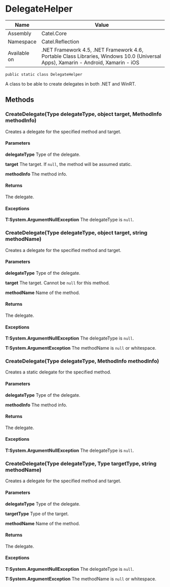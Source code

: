 

# DelegateHelper

Name|Value
---|---
Assembly|Catel.Core
Namespace|Catel.Reflection
Available on|.NET Framework 4.5, .NET Framework 4.6, Portable Class Libraries, Windows 10.0 (Universal Apps), Xamarin - Android, Xamarin - iOS

```
public static class DelegateHelper
```

A class to be able to create delegates in both .NET and WinRT.



## Methods

### CreateDelegate(Type delegateType, object target, MethodInfo methodInfo)

Creates a delegate for the specified method and target.

#### Parameters

**delegateType**
Type of the delegate.

**target**
The target. If ```null```, the method will be assumed static.

**methodInfo**
The method info.

#### Returns

The delegate.

#### Exceptions

**T:System.ArgumentNullException**
The delegateType is ```null```.



### CreateDelegate(Type delegateType, object target, string methodName)

Creates a delegate for the specified method and target.

#### Parameters

**delegateType**
Type of the delegate.

**target**
The target. Cannot be ```null``` for this method.

**methodName**
Name of the method.

#### Returns

The delegate.

#### Exceptions

**T:System.ArgumentNullException**
The delegateType is ```null```.

**T:System.ArgumentException**
The methodName is ```null``` or whitespace.



### CreateDelegate(Type delegateType, MethodInfo methodInfo)

Creates a static delegate for the specified method.

#### Parameters

**delegateType**
Type of the delegate.

**methodInfo**
The method info.

#### Returns

The delegate.

#### Exceptions

**T:System.ArgumentNullException**
The delegateType is ```null```.



### CreateDelegate(Type delegateType, Type targetType, string methodName)

Creates a delegate for the specified method and target.

#### Parameters

**delegateType**
Type of the delegate.

**targetType**
Type of the target.

**methodName**
Name of the method.

#### Returns

The delegate.

#### Exceptions

**T:System.ArgumentNullException**
The delegateType is ```null```.

**T:System.ArgumentException**
The methodName is ```null``` or whitespace.



